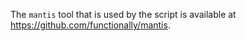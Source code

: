 The `mantis` tool that is used by the script is available at https://github.com/functionally/mantis.

